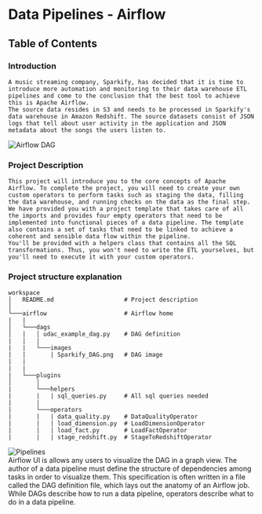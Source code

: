 # Data Pipelines - Airflow
## Table of Contents
### Introduction
	A music streaming company, Sparkify, has decided that it is time to introduce more automation and monitoring to their data warehouse ETL pipelines and come to the conclusion that the best tool to achieve this is Apache Airflow.
    The source data resides in S3 and needs to be processed in Sparkify's data warehouse in Amazon Redshift. The source datasets consist of JSON logs that tell about user activity in the application and JSON metadata about the songs the users listen to.
    
![Airflow DAG](/images/Sparfiy_DAG.png)  
### Project Description
	This project will introduce you to the core concepts of Apache Airflow. To complete the project, you will need to create your own custom operators to perform tasks such as staging the data, filling the data warehouse, and running checks on the data as the final step.
	We have provided you with a project template that takes care of all the imports and provides four empty operators that need to be implemented into functional pieces of a data pipeline. The template also contains a set of tasks that need to be linked to achieve a coherent and sensible data flow within the pipeline.
	You'll be provided with a helpers class that contains all the SQL transformations. Thus, you won't need to write the ETL yourselves, but you'll need to execute it with your custom operators.

### Project structure explanation
```
workspace
│   README.md                    # Project description
│   
└───airflow                      # Airflow home
|   |               
│   └───dags                     
│   |   │ udac_example_dag.py    # DAG definition
|   |   |
|   |   └───images
|   |       | Sparkify_DAG.png   # DAG image
|   |       
|   | 
|   └───plugins
│       │  
|       └───helpers
|       |   | sql_queries.py     # All sql queries needed
|       |
|       └───operators
|       |   | data_quality.py    # DataQualityOperator
|       |   | load_dimension.py  # LoadDimensionOperator
|       |   | load_fact.py       # LoadFactOperator
|       |   | stage_redshift.py  # StageToRedshiftOperator
```
![Pipelines](/images/Sparkify_Pipelines.png)   
Airflow UI is allows any users to visualize the DAG in a graph view. The author of a data pipeline must define the structure of dependencies among tasks in order to visualize them. This specification is often written in a file called the DAG definition file, which lays out the anatomy of an Airflow job. While DAGs describe how to run a data pipeline, operators describe what to do in a data pipeline. 
